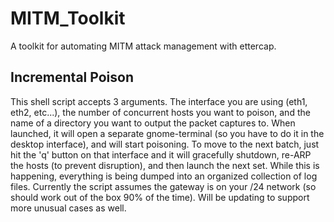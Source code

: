 # MITM_Toolkit

A toolkit for automating MITM attack management with ettercap.

## Incremental Poison

This shell script accepts 3 arguments. The interface you are using (eth1, eth2, etc...), the number of concurrent hosts you want to poison, and the name of a directory you want to output the packet captures to. 
When launched, it will open a separate gnome-terminal (so you have to do it in the desktop interface), and will start poisoning. To move to the next batch, just hit the 'q' button on that interface and it will gracefully shutdown, re-ARP the hosts (to prevent disruption), and then launch the next set. 
While this is happening, everything is being dumped into an organized collection of log files.
Currently the script assumes the gateway is on your /24 network (so should work out of the box 90% of the time). Will be updating to support more unusual cases as well. 
